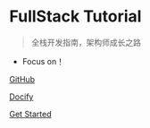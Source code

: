 # FullStack Tutorial

> 全栈开发指南，架构师成长之路

* Focus on！

[GitHub](https://github.com/G-Pride/FullStack-Tutorial)

[Docify](https://docsify.js.org/#/zh-cn/)

[Get Started](/README)

